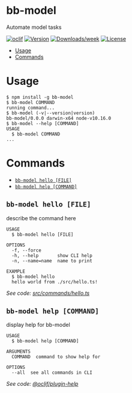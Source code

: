 bb-model
========

Automate model tasks

[![oclif](https://img.shields.io/badge/cli-oclif-brightgreen.svg)](https://oclif.io)
[![Version](https://img.shields.io/npm/v/bb-model.svg)](https://npmjs.org/package/bb-model)
[![Downloads/week](https://img.shields.io/npm/dw/bb-model.svg)](https://npmjs.org/package/bb-model)
[![License](https://img.shields.io/npm/l/bb-model.svg)](https://github.com/pet/bb-model/blob/master/package.json)

<!-- toc -->
* [Usage](#usage)
* [Commands](#commands)
<!-- tocstop -->
# Usage
<!-- usage -->
```sh-session
$ npm install -g bb-model
$ bb-model COMMAND
running command...
$ bb-model (-v|--version|version)
bb-model/0.0.0 darwin-x64 node-v10.16.0
$ bb-model --help [COMMAND]
USAGE
  $ bb-model COMMAND
...
```
<!-- usagestop -->
# Commands
<!-- commands -->
* [`bb-model hello [FILE]`](#bb-model-hello-file)
* [`bb-model help [COMMAND]`](#bb-model-help-command)

## `bb-model hello [FILE]`

describe the command here

```
USAGE
  $ bb-model hello [FILE]

OPTIONS
  -f, --force
  -h, --help       show CLI help
  -n, --name=name  name to print

EXAMPLE
  $ bb-model hello
  hello world from ./src/hello.ts!
```

_See code: [src/commands/hello.ts](https://github.com/pet/bb-model/blob/v0.0.0/src/commands/hello.ts)_

## `bb-model help [COMMAND]`

display help for bb-model

```
USAGE
  $ bb-model help [COMMAND]

ARGUMENTS
  COMMAND  command to show help for

OPTIONS
  --all  see all commands in CLI
```

_See code: [@oclif/plugin-help](https://github.com/oclif/plugin-help/blob/v2.2.1/src/commands/help.ts)_
<!-- commandsstop -->
